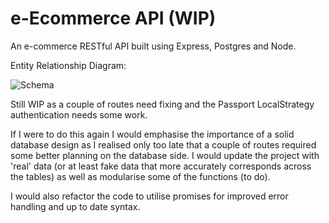 # e-Ecommerce API (WIP)

An e-commerce RESTful API built using Express, Postgres and Node.  

Entity Relationship Diagram:

![Schema](/db/schema_v1.1.png)

Still WIP as a couple of routes need fixing and the Passport LocalStrategy authentication needs some work. 

If I were to do this again I would emphasise the importance of a solid database design as I realised only too late that a couple of routes required some better planning on the database side. I would update the project with 'real' data (or at least fake data that more accurately corresponds across the tables) as well as modularise some of the functions (to do).

I would also refactor the code to utilise promises for improved error handling and up to date syntax. 